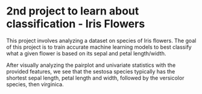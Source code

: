 # 2nd project to learn about classification - Iris Flowers
This project involves analyzing a dataset on species of Iris flowers. The goal of this project is to train accurate machine learning models to best classify what a given flower is based on its sepal and petal length/width.

After visually analyzing the pairplot and univariate statistics with the provided features, we see that the sestosa species typically has the shortest sepal length, petal length and width, followed by the versicolor species, then virginica.